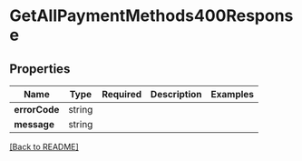 # GetAllPaymentMethods400Response



## Properties

| Name | Type | Required | Description | Examples |
|------------|:-------------:|:-------------:|-------------|:-------------:|
| **errorCode** | string |  |  | | |
**message** | string |  |  | | |



[[Back to README]](../../README.md)